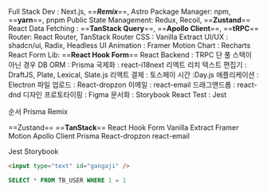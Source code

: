 Full Stack Dev : Next.js, ==***Remix***==, Astro
Package Manager: npm, ==**yarn**==, pnpm
Public State Management: Redux, Recoil, ==**Zustand**==
React Data Fetching : ==**TanStack Query**==, ==**Apollo Client**==, ==**tRPC**== 
Router: React Router, TanStack Router
CSS : Vanilla Extract
UI/UX : shadcn/ui, Radix, Headless UI
Animation : Framer Motion
Chart : Recharts
React Form Lib: ==**React Hook Form**==
React Backend : TRPC 단 풀 스택이 아닌 경우
DB ORM : Prisma
국제화 : react-i18next
리엑트 리치 텍스트 편집기  : DraftJS, Plate, Lexical, Slate.js
리액트 결제 : 토스페이
시간 :Day.js
애플리케이션 : Electron
파일 업로드 : React-dropzon
이메일 : react-email
드래그앤드롭 : react-dnd
디자인 프로토타이핑 : Figma
문서화 : Storybook
React Test : Jest

순서
Prisma
Remix

==Zustand==
==**TanStack**==
React Hook Form
Vanilla Extract
Framer Motion
Apollo Client
Prisma
React-dropzon
react-email


Jest
Storybook


```html
<input type="text" id="gangaji" />
```

```sql
SELECT * FROM TB_USER WHERE 1 = 1
```